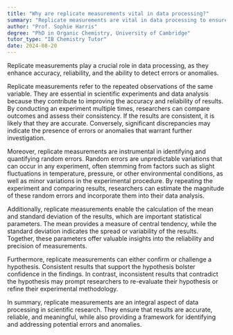 ```yaml
---
title: "Why are replicate measurements vital in data processing?"
summary: "Replicate measurements are vital in data processing to ensure accuracy, reliability and to identify possible errors or anomalies."
author: "Prof. Sophie Harris"
degree: "PhD in Organic Chemistry, University of Cambridge"
tutor_type: "IB Chemistry Tutor"
date: 2024-08-20
---
```


Replicate measurements play a crucial role in data processing, as they enhance accuracy, reliability, and the ability to detect errors or anomalies.

Replicate measurements refer to the repeated observations of the same variable. They are essential in scientific experiments and data analysis because they contribute to improving the accuracy and reliability of results. By conducting an experiment multiple times, researchers can compare outcomes and assess their consistency. If the results are consistent, it is likely that they are accurate. Conversely, significant discrepancies may indicate the presence of errors or anomalies that warrant further investigation.

Moreover, replicate measurements are instrumental in identifying and quantifying random errors. Random errors are unpredictable variations that can occur in any experiment, often stemming from factors such as slight fluctuations in temperature, pressure, or other environmental conditions, as well as minor variations in the experimental procedure. By repeating the experiment and comparing results, researchers can estimate the magnitude of these random errors and incorporate them into their data analysis.

Additionally, replicate measurements enable the calculation of the mean and standard deviation of the results, which are important statistical parameters. The mean provides a measure of central tendency, while the standard deviation indicates the spread or variability of the results. Together, these parameters offer valuable insights into the reliability and precision of measurements.

Furthermore, replicate measurements can either confirm or challenge a hypothesis. Consistent results that support the hypothesis bolster confidence in the findings. In contrast, inconsistent results that contradict the hypothesis may prompt researchers to re-evaluate their hypothesis or refine their experimental methodology.

In summary, replicate measurements are an integral aspect of data processing in scientific research. They ensure that results are accurate, reliable, and meaningful, while also providing a framework for identifying and addressing potential errors and anomalies.
    